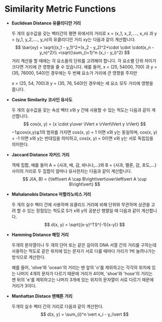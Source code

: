 # Similarity Metric Functions

* **Euclidean Distance 유클리디안 거리**

  두 개의 실수값을 갖는 벡터간의 평면 위에서의 거리로 x = (x_1, x_2,...., x_n) 과 y = (y_1, y_2,...., y_n)의 유클리디안 거리 xy는 다음과 같이 계산합니다.
  $$
  \bar{xy} = \sqrt{(x_1 - y_1)^2+(x_2 - y_2)^2+\cdot \cdot \cdot(x_n - y_n)^2}\\
  =\sqrt{\sum_{i=1}^n (x_i - y_i)^2}
  $$
  거리 계산을 할 때에는 각 요소들의 단위를 고려해야 합니다. 각 요소별 단위 차이가 크다면 거리에 큰 영향을 줄 수 있습니다. 예를 들어, x = (25, 54000, 700) 과 y = (35, 76000, 540)인 경우에는 두 번째 요소가 거리에 큰 영향을 주지만

  x = (25, 54, 700)과 y = (35, 76, 540)인 경우에는 세 요소 모두 거리에 영향을 줍니다.

* **Cosine Similarity 코사인 유사도**

  두 개의 실수값을 갖는 속성 벡터 x와 y 간에 사용할 수 있는 척도는 다음과 같이 계산합니다.
  $$
  cos(x, y) = {x \cdot y\over \lVert x \rVert\lVert y \rVert}
  $$
  −1≦cos(x,y)≦1의 범위를 가지면 cos(x, y) = 1 이면 x와 y는 동일하며, cos(x, y) = -1 이면 x와 y는 반대임을 의미하고, cos(x, y) = 0이면 x와 y는 서로 독립임을 의미한다.

* **Jaccard Distance 자커드 거리**

  객체 집합, 예를 들어 A = {사과, 배, 감, 바나나,...}와 B = {사과, 멜론, 감, 포도,...} 사이의 거리로 두 집합이 얼마나 유사한지는 다음과 같이 계산합니다.
  $$
  J(A, B) = {\left\vert A \cap B\right\vert\over\left\vert A \cup B\right\vert}
  $$

* **Mahalanobis Distance 마할라노비스 거리** 

  두 개의 실수 벡터 간에 사용하며 유클리드 거리에 비해 단위와 무관하며 상관을 고려 할 수 있는 장점있는 척도로 S가 x와 y의 공분산 행렬일 때 다음과 같이 계산합니다.
  $$
  d(x, y) = \sqrt{(x-y)^TS^{-1}(x-y)}
  $$

* **Hamming Distance 해밍 거리**

  두개의 문자열이나 두 개의 단어 또는 같은 길이의  DNA 서열 간의 거리를 구하는데 사용하는 척도로 같은 위치에 있는 문자가 서로 다를 때마다 거리가 1씩 늘려나가는 방식으로 계산한다.

  

  예를 들어, 'olive'와 'ocean'의 거리는 맨 앞의 'o'를 제외하고는 각각의 위치에 있는 나머지 4개의 문자가 다르기 때문에 거리가 4이며, 'shoe'와 'hose'의 거리는 맨 뒤의 'e'를 제외하고는 나머지 3개에 있는 위치의 문자열이 서로 다르기 때문에 거리가 3이다.

* **Manhattan Distace 맨해튼 거리**

  두개의 실수 벡터 간의 거리로 다음과 같이 계산한다.
  $$
  d(x, y) = \sum_{i}^n \vert x_i - y_i\vert
  $$
  

